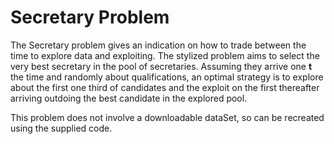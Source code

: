 # Secretary Problem
The Secretary problem gives an indication on how to trade between the time to explore data and exploiting. The stylized problem aims to select the very best secretary in the pool of secretaries. Assuming they arrive one **t** the time and randomly about qualifications, an optimal strategy is to explore about the first one third of candidates and the exploit on the first thereafter arriving outdoing the best candidate in the explored pool.

This problem does not involve a downloadable dataSet, so can be recreated using the supplied code.
